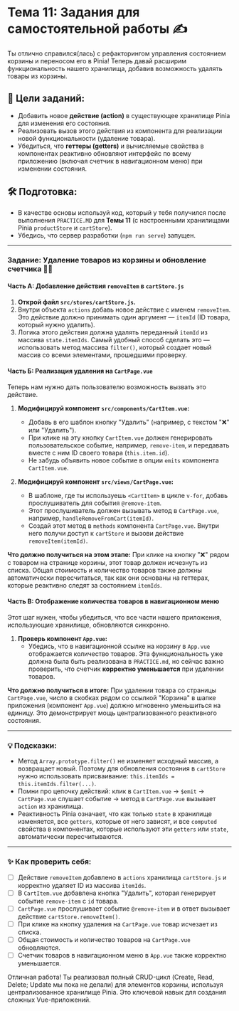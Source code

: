 # Тема 11: Задания для самостоятельной работы ✍️

Ты отлично справился(лась) с рефакторингом управления состоянием корзины и переносом его в Pinia! Теперь давай расширим функциональность нашего хранилища, добавив возможность удалять товары из корзины.

## 🎯 Цели заданий:

* Добавить новое **действие (action)** в существующее хранилище Pinia для изменения его состояния.
* Реализовать вызов этого действия из компонента для реализации новой функциональности (удаление товара).
* Убедиться, что **геттеры (getters)** и вычисляемые свойства в компонентах реактивно обновляют интерфейс по всему приложению (включая счетчик в навигационном меню) при изменении состояния.

## 🛠️ Подготовка:

* В качестве основы используй код, который у тебя получился после выполнения `PRACTICE.MD` для **Темы 11** (с настроенными хранилищами Pinia `productStore` и `cartStore`).
* Убедись, что сервер разработки (`npm run serve`) запущен.

---

### Задание: Удаление товаров из корзины и обновление счетчика 🛒➖

#### Часть А: Добавление действия `removeItem` в `cartStore.js`

1.  **Открой файл `src/stores/cartStore.js`.**
2.  Внутри объекта `actions` добавь новое действие с именем `removeItem`. Это действие должно принимать один аргумент — `itemId` (ID товара, который нужно удалить).
3.  Логика этого действия должна удалять переданный `itemId` из массива `state.itemIds`. Самый удобный способ сделать это — использовать метод массива `filter()`, который создает новый массив со всеми элементами, прошедшими проверку.

#### Часть Б: Реализация удаления на `CartPage.vue`

Теперь нам нужно дать пользователю возможность вызвать это действие.

1.  **Модифицируй компонент `src/components/CartItem.vue`:**
    * Добавь в его шаблон кнопку "Удалить" (например, с текстом "❌" или "Удалить").
    * При клике на эту кнопку `CartItem.vue` должен генерировать пользовательское событие, например, `remove-item`, и передавать вместе с ним ID своего товара (`this.item.id`).
    * Не забудь объявить новое событие в опции `emits` компонента `CartItem.vue`.

2.  **Модифицируй компонент `src/views/CartPage.vue`:**
    * В шаблоне, где ты используешь `<CartItem>` в цикле `v-for`, добавь прослушиватель для события `@remove-item`.
    * Этот прослушиватель должен вызывать метод в `CartPage.vue`, например, `handleRemoveFromCart(itemId)`.
    * Создай этот метод в `methods` компонента `CartPage.vue`. Внутри него получи доступ к `cartStore` и вызови действие `removeItem(itemId)`.

**Что должно получиться на этом этапе:** При клике на кнопку "❌" рядом с товаром на странице корзины, этот товар должен исчезнуть из списка. Общая стоимость и количество товаров также должны автоматически пересчитаться, так как они основаны на геттерах, которые реактивно следят за состоянием `itemIds`.

#### Часть В: Отображение количества товаров в навигационном меню

Этот шаг нужен, чтобы убедиться, что все части нашего приложения, использующие хранилище, обновляются синхронно.

1.  **Проверь компонент `App.vue`:**
    * Убедись, что в навигационной ссылке на корзину в `App.vue` отображается количество товаров. Эта функциональность уже должна была быть реализована в `PRACTICE.md`, но сейчас важно проверить, что счетчик **корректно уменьшается** при удалении товаров.

**Что должно получиться в итоге:**
При удалении товара со страницы `CartPage.vue`, число в скобках рядом со ссылкой "Корзина" в шапке приложения (компонент `App.vue`) должно мгновенно уменьшиться на единицу. Это демонстрирует мощь централизованного реактивного состояния.

---

### 💡 Подсказки:

* Метод `Array.prototype.filter()` не изменяет исходный массив, а возвращает новый. Поэтому для обновления состояния в `cartStore` нужно использовать присваивание: `this.itemIds = this.itemIds.filter(...)`.
* Помни про цепочку действий: клик в `CartItem.vue` -> `$emit` -> `CartPage.vue` слушает событие -> метод в `CartPage.vue` вызывает `action` из хранилища.
* Реактивность Pinia означает, что как только `state` в хранилище изменяется, все `getters`, которые от него зависят, и все `computed` свойства в компонентах, которые используют эти `getters` или `state`, автоматически пересчитываются.

---

### ✨ Как проверить себя:

* [ ] Действие `removeItem` добавлено в `actions` хранилища `cartStore.js` и корректно удаляет ID из массива `itemIds`.
* [ ] В `CartItem.vue` добавлена кнопка "Удалить", которая генерирует событие `remove-item` с `id` товара.
* [ ] `CartPage.vue` прослушивает событие `@remove-item` и в ответ вызывает действие `cartStore.removeItem()`.
* [ ] При клике на кнопку удаления на `CartPage.vue` товар исчезает из списка.
* [ ] Общая стоимость и количество товаров на `CartPage.vue` обновляются.
* [ ] Счетчик товаров в навигационном меню в `App.vue` также корректно уменьшается.

Отличная работа! Ты реализовал полный CRUD-цикл (Create, Read, Delete; Update мы пока не делали) для элементов корзины, используя централизованное хранилище Pinia. Это ключевой навык для создания сложных Vue-приложений.